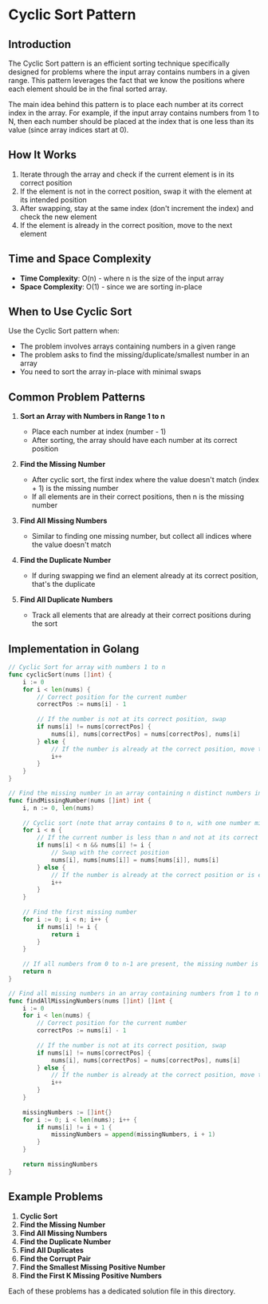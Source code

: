 # Cyclic Sort Pattern

## Introduction

The Cyclic Sort pattern is an efficient sorting technique specifically designed for problems where the input array contains numbers in a given range. This pattern leverages the fact that we know the positions where each element should be in the final sorted array.

The main idea behind this pattern is to place each number at its correct index in the array. For example, if the input array contains numbers from 1 to N, then each number should be placed at the index that is one less than its value (since array indices start at 0).

## How It Works

1. Iterate through the array and check if the current element is in its correct position
2. If the element is not in the correct position, swap it with the element at its intended position
3. After swapping, stay at the same index (don't increment the index) and check the new element
4. If the element is already in the correct position, move to the next element

## Time and Space Complexity

- **Time Complexity**: O(n) - where n is the size of the input array
- **Space Complexity**: O(1) - since we are sorting in-place

## When to Use Cyclic Sort

Use the Cyclic Sort pattern when:
- The problem involves arrays containing numbers in a given range
- The problem asks to find the missing/duplicate/smallest number in an array
- You need to sort the array in-place with minimal swaps

## Common Problem Patterns

1. **Sort an Array with Numbers in Range 1 to n**
   - Place each number at index (number - 1)
   - After sorting, the array should have each number at its correct position

2. **Find the Missing Number**
   - After cyclic sort, the first index where the value doesn't match (index + 1) is the missing number
   - If all elements are in their correct positions, then n is the missing number

3. **Find All Missing Numbers**
   - Similar to finding one missing number, but collect all indices where the value doesn't match

4. **Find the Duplicate Number**
   - If during swapping we find an element already at its correct position, that's the duplicate

5. **Find All Duplicate Numbers**
   - Track all elements that are already at their correct positions during the sort

## Implementation in Golang

```go
// Cyclic Sort for array with numbers 1 to n
func cyclicSort(nums []int) {
    i := 0
    for i < len(nums) {
        // Correct position for the current number
        correctPos := nums[i] - 1
        
        // If the number is not at its correct position, swap
        if nums[i] != nums[correctPos] {
            nums[i], nums[correctPos] = nums[correctPos], nums[i]
        } else {
            // If the number is already at the correct position, move to the next element
            i++
        }
    }
}

// Find the missing number in an array containing n distinct numbers in the range [0, n]
func findMissingNumber(nums []int) int {
    i, n := 0, len(nums)
    
    // Cyclic sort (note that array contains 0 to n, with one number missing)
    for i < n {
        // If the current number is less than n and not at its correct position
        if nums[i] < n && nums[i] != i {
            // Swap with the correct position
            nums[i], nums[nums[i]] = nums[nums[i]], nums[i]
        } else {
            // If the number is already at the correct position or is equal to n, move to the next element
            i++
        }
    }
    
    // Find the first missing number
    for i := 0; i < n; i++ {
        if nums[i] != i {
            return i
        }
    }
    
    // If all numbers from 0 to n-1 are present, the missing number is n
    return n
}

// Find all missing numbers in an array containing numbers from 1 to n
func findAllMissingNumbers(nums []int) []int {
    i := 0
    for i < len(nums) {
        // Correct position for the current number
        correctPos := nums[i] - 1
        
        // If the number is not at its correct position, swap
        if nums[i] != nums[correctPos] {
            nums[i], nums[correctPos] = nums[correctPos], nums[i]
        } else {
            // If the number is already at the correct position, move to the next element
            i++
        }
    }
    
    missingNumbers := []int{}
    for i := 0; i < len(nums); i++ {
        if nums[i] != i + 1 {
            missingNumbers = append(missingNumbers, i + 1)
        }
    }
    
    return missingNumbers
}
```

## Example Problems

1. **Cyclic Sort**
2. **Find the Missing Number**
3. **Find All Missing Numbers**
4. **Find the Duplicate Number**
5. **Find All Duplicates**
6. **Find the Corrupt Pair**
7. **Find the Smallest Missing Positive Number**
8. **Find the First K Missing Positive Numbers**

Each of these problems has a dedicated solution file in this directory. 